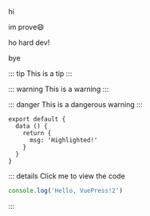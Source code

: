 hi

im prove:smile:

ho hard dev!

bye

::: tip
This is a tip
:::

::: warning
This is a warning
:::

::: danger
This is a dangerous warning
:::

``` js{4}
export default {
  data () {
    return {
      msg: 'Highlighted!'
    }
  }
}
```
::: details Click me to view the code
```js
console.log('Hello, VuePress!2')
```
:::